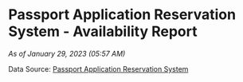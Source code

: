 # Passport Application Reservation System - Availability Report

*As of January 29, 2023 (05:57 AM)*

Data Source: [Passport Application Reservation System](https://eservices.immigration.gov.lk:8443/appointment/pages/reservationApplication.xhtml)